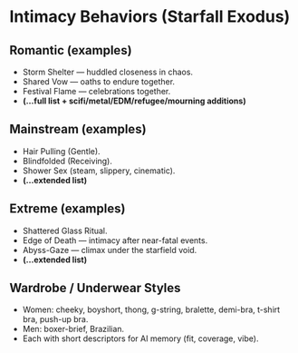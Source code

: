 # Intimacy Behaviors (Starfall Exodus)

## Romantic (examples)
- Storm Shelter — huddled closeness in chaos.
- Shared Vow — oaths to endure together.
- Festival Flame — celebrations together.
- **(…full list + scifi/metal/EDM/refugee/mourning additions)**

## Mainstream (examples)
- Hair Pulling (Gentle).
- Blindfolded (Receiving).
- Shower Sex (steam, slippery, cinematic).
- **(…extended list)**

## Extreme (examples)
- Shattered Glass Ritual.
- Edge of Death — intimacy after near-fatal events.
- Abyss-Gaze — climax under the starfield void.
- **(…extended list)**

## Wardrobe / Underwear Styles
- Women: cheeky, boyshort, thong, g-string, bralette, demi-bra, t-shirt bra, push-up bra.
- Men: boxer-brief, Brazilian.
- Each with short descriptors for AI memory (fit, coverage, vibe).

